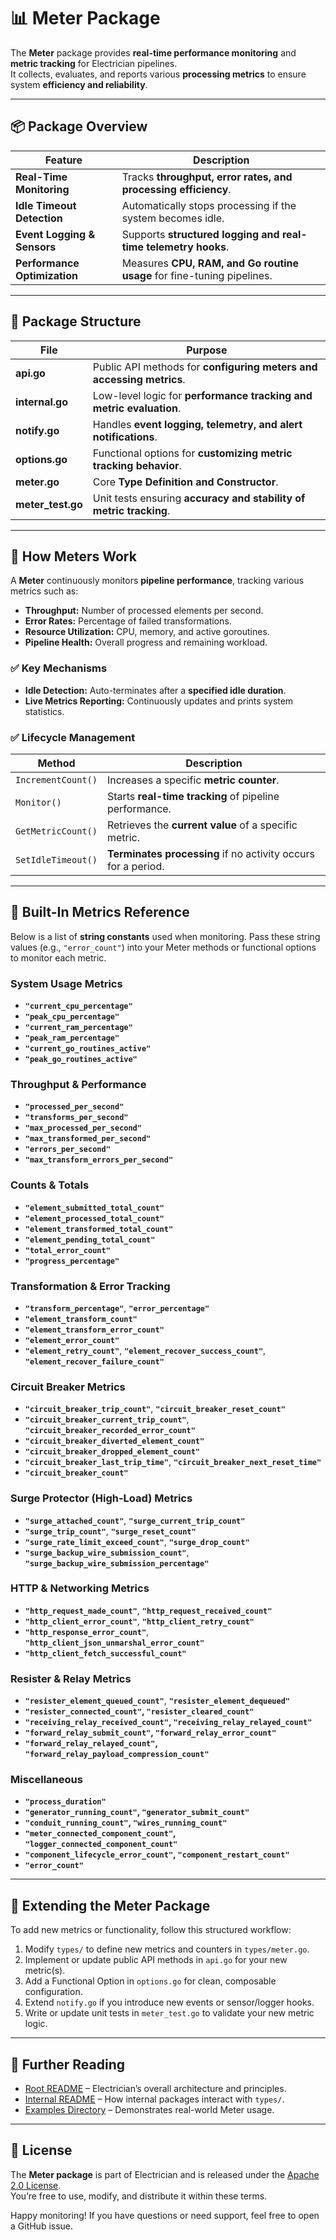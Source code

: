 # 📊 Meter Package

The **Meter** package provides **real-time performance monitoring** and **metric tracking** for Electrician pipelines.  
It collects, evaluates, and reports various **processing metrics** to ensure system **efficiency and reliability**.

---

## 📦 Package Overview

| Feature                      | Description                                                            |
| ---------------------------- | ---------------------------------------------------------------------- |
| **Real-Time Monitoring**     | Tracks **throughput, error rates, and processing efficiency**.         |
| **Idle Timeout Detection**   | Automatically stops processing if the system becomes idle.             |
| **Event Logging & Sensors**  | Supports **structured logging and real-time telemetry hooks**.         |
| **Performance Optimization** | Measures **CPU, RAM, and Go routine usage** for fine-tuning pipelines.   |

---

## 📂 Package Structure

| File              | Purpose                                                              |
| ----------------- | -------------------------------------------------------------------- |
| **api.go**        | Public API methods for **configuring meters and accessing metrics**. |
| **internal.go**   | Low-level logic for **performance tracking and metric evaluation**.  |
| **notify.go**     | Handles **event logging, telemetry, and alert notifications**.       |
| **options.go**    | Functional options for **customizing metric tracking behavior**.     |
| **meter.go**      | Core **Type Definition and Constructor**.                            |
| **meter_test.go** | Unit tests ensuring **accuracy and stability of metric tracking**.    |

---

## 🔧 How Meters Work

A **Meter** continuously monitors **pipeline performance**, tracking various metrics such as:

- **Throughput:** Number of processed elements per second.  
- **Error Rates:** Percentage of failed transformations.  
- **Resource Utilization:** CPU, memory, and active goroutines.  
- **Pipeline Health:** Overall progress and remaining workload.

### ✅ Key Mechanisms

- **Idle Detection:** Auto-terminates after a **specified idle duration**.  
- **Live Metrics Reporting:** Continuously updates and prints system statistics.

### ✅ Lifecycle Management

| Method             | Description                                                   |
| ------------------ | ------------------------------------------------------------- |
| `IncrementCount()` | Increases a specific **metric counter**.                      |
| `Monitor()`        | Starts **real-time tracking** of pipeline performance.        |
| `GetMetricCount()` | Retrieves the **current value** of a specific metric.         |
| `SetIdleTimeout()` | **Terminates processing** if no activity occurs for a period.  |

---

## 📑 Built-In Metrics Reference

Below is a list of **string constants** used when monitoring. Pass these string values (e.g., `"error_count"`) into your Meter methods or functional options to monitor each metric.

### System Usage Metrics

- **`"current_cpu_percentage"`**  
- **`"peak_cpu_percentage"`**  
- **`"current_ram_percentage"`**  
- **`"peak_ram_percentage"`**  
- **`"current_go_routines_active"`**  
- **`"peak_go_routines_active"`**  

### Throughput & Performance

- **`"processed_per_second"`**  
- **`"transforms_per_second"`**  
- **`"max_processed_per_second"`**  
- **`"max_transformed_per_second"`**  
- **`"errors_per_second"`**  
- **`"max_transform_errors_per_second"`**  

### Counts & Totals

- **`"element_submitted_total_count"`**  
- **`"element_processed_total_count"`**  
- **`"element_transformed_total_count"`**  
- **`"element_pending_total_count"`**  
- **`"total_error_count"`**  
- **`"progress_percentage"`**  

### Transformation & Error Tracking

- **`"transform_percentage"`**, **`"error_percentage"`**  
- **`"element_transform_count"`**  
- **`"element_transform_error_count"`**  
- **`"element_error_count"`**  
- **`"element_retry_count"`**, **`"element_recover_success_count"`**, **`"element_recover_failure_count"`**  

### Circuit Breaker Metrics

- **`"circuit_breaker_trip_count"`**, **`"circuit_breaker_reset_count"`**  
- **`"circuit_breaker_current_trip_count"`**, **`"circuit_breaker_recorded_error_count"`**  
- **`"circuit_breaker_diverted_element_count"`**  
- **`"circuit_breaker_dropped_element_count"`**  
- **`"circuit_breaker_last_trip_time"`**, **`"circuit_breaker_next_reset_time"`**  
- **`"circuit_breaker_count"`**  

### Surge Protector (High-Load) Metrics

- **`"surge_attached_count"`**, **`"surge_current_trip_count"`**  
- **`"surge_trip_count"`**, **`"surge_reset_count"`**  
- **`"surge_rate_limit_exceed_count"`**, **`"surge_drop_count"`**  
- **`"surge_backup_wire_submission_count"`**, **`"surge_backup_wire_submission_percentage"`**  

### HTTP & Networking Metrics

- **`"http_request_made_count"`**, **`"http_request_received_count"`**  
- **`"http_client_error_count"`**, **`"http_client_retry_count"`**  
- **`"http_response_error_count"`**, **`"http_client_json_unmarshal_error_count"`**  
- **`"http_client_fetch_successful_count"`**  

### Resister & Relay Metrics

- **`"resister_element_queued_count"`**, **`"resister_element_dequeued"`**  
- **`"resister_connected_count"`, `"resister_cleared_count"`**  
- **`"receiving_relay_received_count"`, `"receiving_relay_relayed_count"`**  
- **`"forward_relay_submit_count"`, `"forward_relay_error_count"`**  
- **`"forward_relay_relayed_count"`, `"forward_relay_payload_compression_count"`**

### Miscellaneous

- **`"process_duration"`**  
- **`"generator_running_count"`, `"generator_submit_count"`**  
- **`"conduit_running_count"`, `"wires_running_count"`**  
- **`"meter_connected_component_count"`, `"logger_connected_component_count"`**  
- **`"component_lifecycle_error_count"`, `"component_restart_count"`**  
- **`"error_count"`**

---

## 🔧 Extending the Meter Package

To add new metrics or functionality, follow this structured workflow:

1. Modify `types/` to define new metrics and counters in `types/meter.go`.  
2. Implement or update public API methods in `api.go` for your new metric(s).  
3. Add a Functional Option in `options.go` for clean, composable configuration.  
4. Extend `notify.go` if you introduce new events or sensor/logger hooks.  
5. Write or update unit tests in `meter_test.go` to validate your new metric logic.

---

## 📖 Further Reading

- [Root README](../../../README.md) – Electrician’s overall architecture and principles.  
- [Internal README](../README.MD) – How internal packages interact with `types/`.  
- [Examples Directory](../../../example/meter_example/) – Demonstrates real-world Meter usage.

---

## 📝 License

The **Meter package** is part of Electrician and is released under the [Apache 2.0 License](../../../LICENSE).  
You’re free to use, modify, and distribute it within these terms.

Happy monitoring! If you have questions or need support, feel free to open a GitHub issue.
